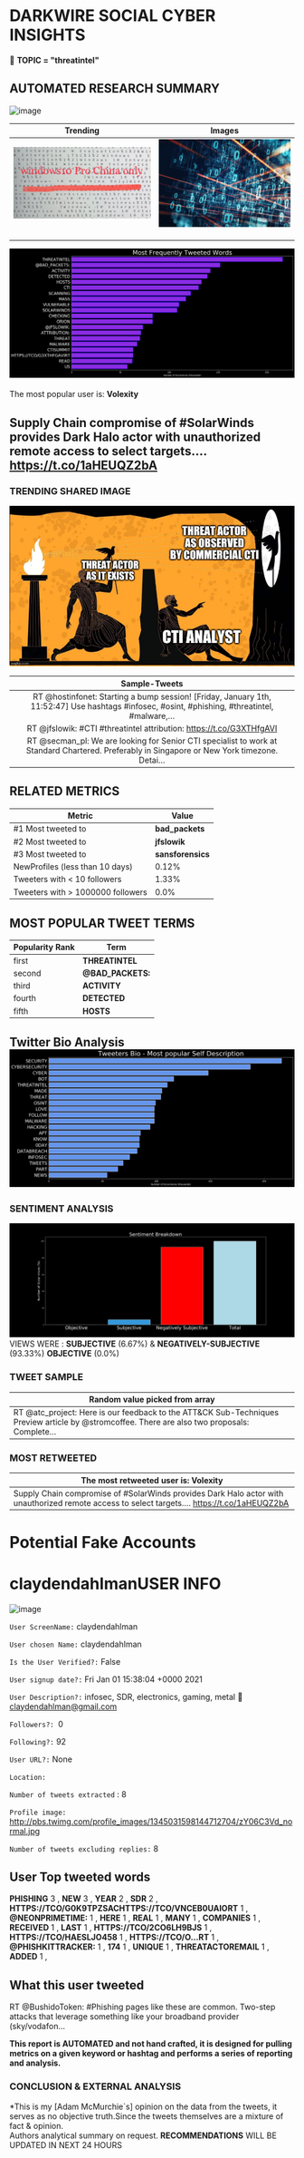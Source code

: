 # DARKWIRE SOCIAL CYBER INSIGHTS 
&#x1F34E; **TOPIC = "threatintel"**

## AUTOMATED RESEARCH SUMMARY
  ![image](darkLogo.png)   

|  Trending  |   Images | 
:-------------------------:|:-------------------------:
|  ![image](assets/threatintel/imageFile1.jpg)     <img width=200/> | ![image](assets/threatintel/imageFile2.jpg) <img width=200/> |   
 
 
![image](assets/threatintel/TWEETS.png)
<br></br>
The most popular user is: **Volexity**  
 

## Supply Chain compromise of #SolarWinds provides Dark Halo actor with unauthorized remote access to select targets.… https://t.co/1aHEUQZ2bA 

  




### TRENDING SHARED IMAGE

![image](assets/threatintel/twitterPostedImage.png)



|                **Sample-Tweets**        |
| :-------------: |
| RT @hostinfonet: Starting a bump session! [Friday, January 1th, 11:52:47] Use hashtags #infosec, #osint, #phishing, #threatintel, #malware,… |
| RT @jfslowik: #CTI #threatintel attribution: https://t.co/G3XTHfgAVI |
| RT @secman_pl: We are looking for Senior CTI specialist to work at Standard Chartered.  Preferably in Singapore or New York timezone. Detai… |

## RELATED METRICS<br>
| Metric | Value |
| ------------- | ------------- |
| #1 Most tweeted to  | **bad_packets** |
| #2 Most tweeted to  | **jfslowik** |
| #3 Most tweeted to  | **sansforensics** |
| NewProfiles (less than 10 days) | 0.12%  |
| Tweeters with < 10 followers  | 1.33%|
| Tweeters with > 1000000 followers  | 0.0%  |



## MOST POPULAR TWEET TERMS 


| Popularity Rank  | Term |
| ------------- | ------------- |
| first  | **THREATINTEL**  |
| second  | **@BAD_PACKETS:**  |
| third  | **ACTIVITY** |
| fourth  | **DETECTED**  |
| fifth  | **HOSTS**  |


## Twitter Bio Analysis![image](assets/threatintel/BIO.png)
### SENTIMENT ANALYSIS
![image](assets/threatintel/sentiment.png)
VIEWS WERE : **SUBJECTIVE**  (6.67%) & **NEGATIVELY-SUBJECTIVE** (93.33%) **OBJECTIVE** (0.0%)

### TWEET SAMPLE 
| Random value picked from array |
| ------------- |
|RT @atc_project: Here is our feedback to the ATT&amp;CK Sub-Techniques Preview article by @stromcoffee. There are also two proposals: Complete… |

### MOST RETWEETED 

| The most retweeted user is: **Volexity**  |
| ------------- |
| Supply Chain compromise of #SolarWinds provides Dark Halo actor with unauthorized remote access to select targets.… https://t.co/1aHEUQZ2bA |

# Potential Fake Accounts
 
# claydendahlmanUSER INFO
![image](http://pbs.twimg.com/profile_images/1345031598144712704/zY06C3Vd_normal.jpg)
 
`User ScreenName:` claydendahlman 
 
`User chosen Name:` claydendahlman 
 
`Is the User Verified?:` False 
 
`User signup date?:` Fri Jan 01 15:38:04 +0000 2021 
 
`User Description?:` infosec, SDR, electronics, gaming, metal 🎸
claydendahlman@gmail.com 
 
`Followers?: `0 
 
`Following?:` 92 
 
`User URL?:` None 
 
`Location:`  
 
`Number of tweets extracted`  : 8 
 
`Profile image:` http://pbs.twimg.com/profile_images/1345031598144712704/zY06C3Vd_normal.jpg 
 
`Number of tweets excluding replies:` 8 
 

 

 
## User Top tweeted words 
 
**PHISHING** 3 , **NEW** 3 , **YEAR** 2 , **SDR** 2 , **HTTPS://TCO/G0K9TPZSACHTTPS://TCO/VNCEB0UAIORT** 1 , **@NEONPRIMETIME:** 1 , **HERE** 1 , **REAL** 1 , **MANY** 1 , **COMPANIES** 1 , **RECEIVED** 1 , **LAST** 1 , **HTTPS://TCO/2CO6LH9BJS** 1 , **HTTPS://TCO/HAESLJO458** 1 , **HTTPS://TCO/O…RT** 1 , **@PHISHKITTRACKER:** 1 , **174** 1 , **UNIQUE** 1 , **THREATACTOREMAIL** 1 , **ADDED** 1 , 
 
## What this user tweeted
 
RT @BushidoToken: #Phishing pages like these are common. Two-step attacks that leverage something like your broadband provider (sky/vodafon…
 

<b> This report is AUTOMATED and not hand crafted, it is designed for pulling metrics on a given keyword or hashtag and performs a series of reporting and analysis.</b>  
### CONCLUSION & EXTERNAL ANALYSIS

*This is my [Adam McMurchie`s] opinion on the data from the tweets, it serves as no objective truth.Since the tweets themselves are a mixture of fact & opinion.<br>
Authors analytical summary on request.
**RECOMMENDATIONS** WILL BE UPDATED IN NEXT  24 HOURS <br>